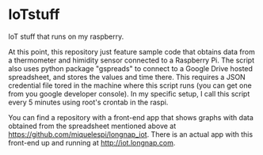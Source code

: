 # IoTstuff

IoT stuff that runs on my raspberry.

At this point, this repository just feature sample code that obtains data from a thermometer and himidity sensor connected to a Raspberry Pi. The script also uses python package "gspreads" to connect to a Google Drive hosted spreadsheet, and stores the values and time there. This requires a JSON credential file tored in the machine where this script runs (you can get one from you google developer console). In my specific setup, I call this script every 5 minutes using root's crontab in the raspi.

You can find a repository with a front-end app that shows graphs with data obtained from the spreadsheet mentioned above at https://github.com/miquelespi/longnap_iot. There is an actual app with this front-end up and running at http://iot.longnap.com.
